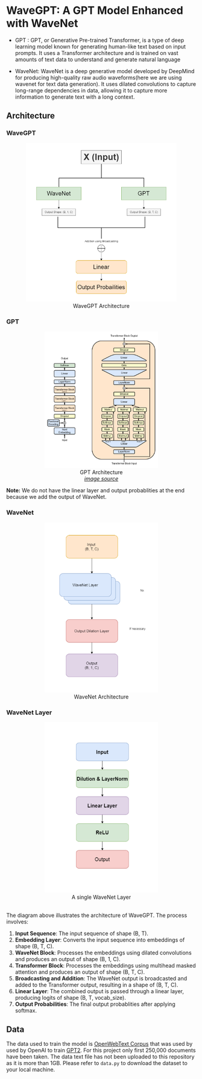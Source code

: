 # WaveGPT: A GPT Model Enhanced with WaveNet

- GPT : GPT, or Generative Pre-trained Transformer, is a type of deep learning model known for generating human-like text based on input prompts. It uses a Transformer architecture and is trained on vast amounts of text data to understand and generate natural language

- WaveNet: WaveNet is a deep generative model developed by DeepMind for producing high-quality raw audio waveforms(here we are using wavenet for text data generation). It uses dilated convolutions to capture long-range dependencies in data, allowing it to capture more information to generate text with a long context.


## Architecture

### WaveGPT
<center>
    <figure>
        <img src="img/WaveGPT.png" width=400><br>
    <figcaption>WaveGPT Architecture</figcation>
    </figure>
</center>

### GPT
<center>
    <figure>
        <img src="img/GPT.png" width=300><br>
    <figcaption >GPT Architecture <br><i><a href="https://en.m.wikipedia.org/wiki/File:Full_GPT_architecture.png">image source</a></i> </figcation>
    </figure>
</center>


**Note:** We do not have the linear layer and output probablities at the end because we add the output of WaveNet.



### WaveNet
<center>
    <figure>
        <img src="img/WaveNet.png" width=300><br>
    <figcaption >WaveNet Architecture</figcation>
    </figure>
</center>

### WaveNet Layer
<center>
    <figure>
        <img src="img/WaveNetLayer.png" width=300><br>
    <figcaption >A single WaveNet Layer</figcation>
    </figure>
</center>
<br>
The diagram above illustrates the architecture of WaveGPT. The process involves:

1. **Input Sequence**: The input sequence of shape (B, T).
2. **Embedding Layer**: Converts the input sequence into embeddings of shape (B, T, C).
3. **WaveNet Block**: Processes the embeddings using dilated convolutions and produces an output of shape (B, 1, C).
4. **Transformer Block**: Processes the embeddings using multihead masked attention and produces an output of shape (B, T, C).
5. **Broadcasting and Addition**: The WaveNet output is broadcasted and added to the Transformer output, resulting in a shape of (B, T, C).
6. **Linear Layer**: The combined output is passed through a linear layer, producing logits of shape (B, T, vocab_size).
7. **Output Probabilities**: The final output probablities after applying softmax.


## Data

The data used to train the model is [OpenWebText Corpus](https://huggingface.co/datasets/Skylion007/openwebtext) that was used by used by OpenAI to train [GPT2](https://d4mucfpksywv.cloudfront.net/better-language-models/language_models_are_unsupervised_multitask_learners.pdf). For this project only first 250,000 documents have been taken. The data text file has not been uploaded to this repository as it is more than 1GB. Please refer to `data.py` to download the dataset to your local machine.